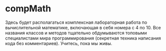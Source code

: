 # compMath

Здесь будет располагаться комплексная лабораторная работа по вычислительной математике, 
включающая в себя номера с 4 по 10. Все названия классов и методов тщательно обдумываются 
топовыми специалистами мира программирования (секретная техника написания кода без комментариев). 
Учитесь, пока мы живы.
